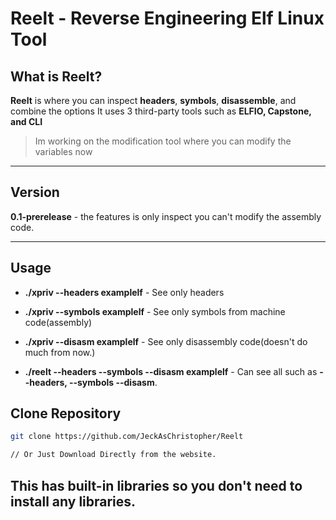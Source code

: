 # Reelt - Reverse Engineering Elf Linux Tool

## What is Reelt?
**Reelt** is where you can inspect **headers**, **symbols**, **disassemble**, and combine the options
It uses 3 third-party tools such as **ELFIO, Capstone, and CLI**
> Im working on the modification tool where you can modify the variables now

---

## Version
**0.1-prerelease** - the features is only inspect you can't modify the assembly code.

---

## Usage

- **./xpriv --headers examplelf** - See only headers

- **./xpriv --symbols examplelf** - See only symbols from machine code(assembly)

- **./xpriv --disasm examplelf** - See only disassembly code(doesn't do much from now.)

- **./reelt --headers --symbols --disasm examplelf** - Can see all such as **--headers, --symbols --disasm**.

## Clone Repository

```bash
git clone https://github.com/JeckAsChristopher/Reelt

// Or Just Download Directly from the website.
```

## This has built-in libraries so you don't need to install any libraries.
